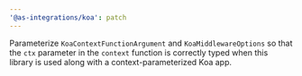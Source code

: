 ```yaml
---
'@as-integrations/koa': patch
---
```


Parameterize `KoaContextFunctionArgument` and `KoaMiddlewareOptions` so that the `ctx` parameter in the `context` function is correctly typed when this library is used along with a context-parameterized Koa app.
